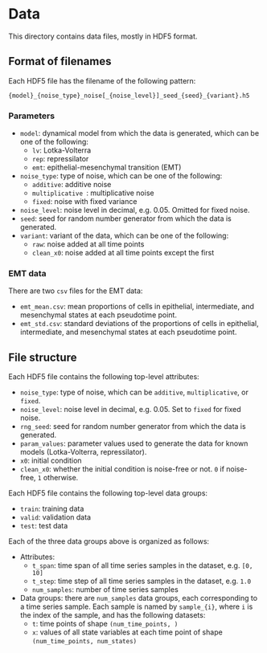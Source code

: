 # Data
This directory contains data files, mostly in HDF5 format.

## Format of filenames
Each HDF5 file has the filename of the following pattern:
```
{model}_{noise_type}_noise[_{noise_level}]_seed_{seed}_{variant}.h5
```

### Parameters
- `model`: dynamical model from which the data is generated, which can be one
  of the following:
  - `lv`: Lotka-Volterra
  - `rep`: repressilator
  - `emt`: epithelial-mesenchymal transition (EMT)
- `noise_type`: type of noise, which can be one of the following:
  - `additive`: additive noise
  - `multiplicative `: multiplicative noise
  - `fixed`: noise with fixed variance
- `noise_level`: noise level in decimal, e.g. 0.05. Omitted for fixed noise.
- `seed`: seed for random number generator from which the data is generated.
- `variant`: variant of the data, which can be one of the following:
  - `raw`: noise added at all time points
  - `clean_x0`: noise added at all time points except the first

### EMT data
There are two `csv` files for the EMT data:
- `emt_mean.csv`: mean proportions of cells in epithelial, intermediate, and
  mesenchymal states at each pseudotime point.
- `emt_std.csv`: standard deviations of the proportions of cells in epithelial,
  intermediate, and mesenchymal states at each pseudotime point.

## File structure
Each HDF5 file contains the following top-level attributes:
- `noise_type`: type of noise, which can be `additive`, `multiplicative`, or
  `fixed`.
- `noise_level`: noise level in decimal, e.g. 0.05. Set to `fixed` for fixed
  noise.
- `rng_seed`: seed for random number generator from which the data is
  generated.
- `param_values`: parameter values used to generate the data for known models
  (Lotka-Volterra, repressilator).
- `x0`: initial condition
- `clean_x0`: whether the initial condition is noise-free or not. `0` if
  noise-free, `1` otherwise.

Each HDF5 file contains the following top-level data groups:
- `train`: training data
- `valid`: validation data
- `test`: test data

Each of the three data groups above is organized as follows:
- Attributes:
  - `t_span`: time span of all time series samples in the dataset, e.g.
    `[0, 10]`
  - `t_step`: time step of all time series samples in the dataset, e.g. `1.0`
  - `num_samples`: number of time series samples
- Data groups: there are `num_samples` data groups, each corresponding to a
  time series sample. Each sample is named by `sample_{i}`, where `i` is the
  index of the sample, and has the following datasets:
  - `t`: time points of shape `(num_time_points, )`
  - `x`: values of all state variables at each time point of shape
    `(num_time_points, num_states)`
